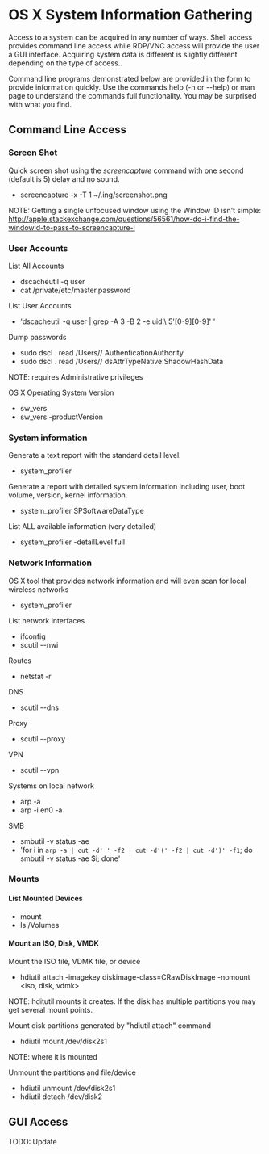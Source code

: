 <!-- Code for collapse and expand -->
<script type="text/javascript"> 
$(document).ready(function() { 
$('div.view').hide(); 
$('div.slide').click(function() {
$(this).next('div.view').slideToggle('fast'); 
return false; 
}); 
}); 
</script>

# OS X System Information Gathering
Access to a system can be acquired in any number of ways. Shell access provides command line access while RDP/VNC access will provide the user a GUI interface. Acquiring system data is different is slightly different depending on the type of access..

Command line programs demonstrated below are provided in the form to provide information quickly. Use the commands help (-h or --help) or man page to understand the commands full functionality. You may be surprised with what you find.

## Command Line Access
### Screen Shot ###
Quick screen shot using the *screencapture* command with one second (default is 5) delay and no sound. 
 * screencapture -x -T 1 ~/.ing/screenshot.png
 
 NOTE: Getting a single unfocused window using the Window ID isn't simple: http://apple.stackexchange.com/questions/56561/how-do-i-find-the-windowid-to-pass-to-screencapture-l 

### User Accounts ###
List All Accounts
 * dscacheutil -q user
 * cat /private/etc/master.password 

List User Accounts
 * 'dscacheutil -q user | grep -A 3 -B 2 -e uid:\ 5'[0-9][0-9]' '

Dump passwords
 * sudo dscl . read /Users/<user>/ AuthenticationAuthority
 * sudo dscl . read /Users/<user>/ dsAttrTypeNative:ShadowHashData 
 
  NOTE: requires Administrative privileges

OS X Operating System Version
 * sw_vers
 * sw_vers -productVersion

### System information ###
Generate a text report with the standard detail level.
 * system_profiler

Generate a report with detailed system information including user, boot volume, version, kernel information.  
 * system_profiler SPSoftwareDataType
 
List ALL available information (very detailed) 
 * system_profiler -detailLevel full 

### Network Information ###
OS X tool that provides network information and will even scan for local wireless networks
 * system_profiler

List network interfaces
 * ifconfig
 * scutil --nwi 

Routes
 * netstat -r 

DNS
 * scutil --dns 

Proxy
 * scutil --proxy 

VPN
 * scutil --vpn

Systems on local network
 * arp -a
 * arp -i en0 -a 

SMB
 * smbutil -v status -ae <ip>
 * 'for i in `arp -a | cut -d' ' -f2 | cut -d'(' -f2 | cut -d')' -f1`; do smbutil -v status -ae $i; done' 

### Mounts ###
#### List Mounted Devices ####
 * mount 
 * ls /Volumes

#### Mount an ISO, Disk, VMDK ####
Mount the ISO file, VDMK file, or device
 * hdiutil attach -imagekey diskimage-class=CRawDiskImage -nomount <iso, disk, vdmk>

NOTE: hditutil mounts it creates. If the disk has multiple partitions you may get several mount points.

Mount disk partitions generated by "hdiutil attach" command 
 * hdiutil mount /dev/disk2s1

NOTE: where it is mounted 

Unmount the partitions and file/device
 * hdiutil unmount /dev/disk2s1
 * hdiutil detach /dev/disk2 

## GUI Access
TODO: Update
